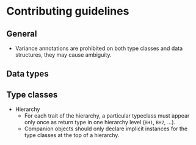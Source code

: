 Contributing guidelines
==

General
--
- Variance annotations are prohibited on both type classes and data structures, they may cause ambiguity.

Data types
--

Type classes
--

 - Hierarchy
	 - For each trait of the hierarchy, a particular typeclass must  appear only once as return type in one hierarchy level (`BH1`, `BH2`, ...).
	 - Companion objects should only declare implicit instances for the type classes at the top of a hierarchy. 

